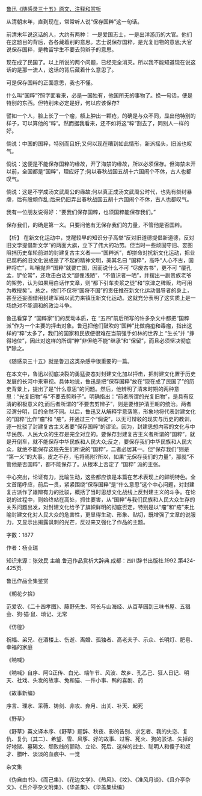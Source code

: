 [鲁迅《随感录三十五》原文、注释和赏析](https://www.vrrw.net/wx/9519.html)

从清朝末年，直到现在，常常听人说“保存国粹”这一句话。

前清末年说这话的人，大约有两种： 一是爱国志士，一是出洋游历的大官。他们在这题目的背后，各各藏着别的意思。志士说保存国粹，是光复旧物的意思;大官说保存国粹，是教留学生不要去剪辫子的意思。

现在成了民国了。以上所说的两个问题，已经完全消灭。所以我不能知道现在说这话的是那一流人，这话的背后藏着什么意思了。

可是保存国粹的正面意思，我也不懂。

什么叫“国粹”?照字面看来，必是一国独有，他国所无的事物了。换一句话，便是特别的东西。但特别未必定是好，何以应该保存?

譬如一个人，脸上长了一个瘤，额上肿出一颗疮，的确是与众不同，显出他特别的样子，可以算他的“粹”。然而据我看来，还不如将这“粹”割去了，同别人一样的好。

倘说：中国的国粹，特别而且好;又何以现在糟到如此情形，新派摇头，旧派也叹气。

倘说：这便是不能保存国粹的缘故，开了海禁的缘故，所以必须保存。但海禁未开以前，全国都是“国粹”，理应好了;何以春秋战国五胡十六国闹个不休，古人也都叹气。

倘说：这是不学成汤文武周公的缘故;何以真正成汤文武周公时代，也先有桀纣暴虐，后有殷顽作乱;后来仍旧弄出春秋战国五胡十六国闹个不休，古人也都叹气。

我有一位朋友说得好：“要我们保存国粹，也须国粹能保存我们。”

保存我们，的确是第一义。只要问他有无保存我们的力量，不管他是否国粹。



【析】 在新文化运动中，觉醒较早的知识分子高举“反对旧道德提倡新道德，反对旧文学提倡新文学”的两面大旗，立下了伟大的功劳。但当时一些顽固守旧、妄图阻挡历史车轮前进的封建复古主义者——“国粹派”，却拼命对抗新文化运动，把业已腐朽的旧文化说成是了不起的精神文明，美其名曰 “国粹”，高呼“人心不古，国粹将亡”，叫嚷抛弃“国粹”就要亡国，因而说什么不可 “尽废古书”，更不可 “覆孔孟，铲伦常”，还攻击白话文“鄙俚浅陋”，“不值识者一哂”，并摆出一副贵族老爷的架势，认为如果用白话作文章，则“都下引车卖浆之徒”和“京津之稗贩，均可用为教授矣”。总之，他们不仅将“国将不国”的责任推在新文化运动倡导者的身上，甚至还妄图借用封建军阀以武力来镇压新文化运动。这就充分表明了这实质上是一场绝对不能调和的政治斗争。

鲁迅看穿了 “国粹家”们的反动本质，在 “五四”前后所写的许多杂文中都把“国粹派”作为一个主要的抨击对象。鲁迅把他们鼓吹的“国粹”比做痈疽和毒瘤，指出这样的“粹”太多了，我们的国家和民族便很难在当前强手如林的世界上 “生长”并 “挣得地位”，因此对这样的所谓“粹”非但绝不能“继承”和“保留”，而且必须坚决彻底铲除之。

《随感录三十五》就是鲁迅这类杂感中很重要的一篇。

在本文中，鲁迅以彻底决裂的勇猛姿态对封建文化加以抨击，把封建文化置于历史发展的长河中来审视。具体地说，鲁迅是把“保存国粹”放在“现在成了民国了”的历史背景上，提出了是“什么意思”的问题。然后，他辨明了清末时期的两种意思：“光复旧物”与“不要去剪辫子”。明确指出：“前者所谓的光复旧物”，是具有反清的积极意义的;而后者所谓的“不要去剪辫子”，则是要维护清王朝的统治。两者泾渭分明，目的全然不同。以后，鲁迅又从解释字意落笔，形象地将代表封建文化的“国粹”比作“瘤”和 “疮”，并通过三个“倘说”，以无可辩驳的现实与历史的教训，逐一批驳了封建复古主义者要“保存国粹”的谬论。因为，封建思想内容的文化与中华民族、人民大众的生存是完全对立的。要保存封建复古主义者所谓的“国粹”，就是开倒车，就不能保存中华民族和人民大众;反之，要保存我们中华民族和人民大众，就绝不能保存这班先生们所说的“国粹”，二者必居其一。但“保存我们”则是 “第一义”的大事。皮之不存，毛将焉附?所以，如果“无保存我们的力量”，那就“不管他是否国粹”，都不能保存了。从根本上否定了 “国粹” 派的主张。

中心突出，论证有力，比喻生动，这些都应该是本篇在艺术表现上的鲜明特色。全文首尾呼应，前后一贯，紧紧围绕“保存国粹”是“什么意思”这个中心问题，对封建复古派作了雄辩有力的批驳，概括了当时思想文化战线上反封建主义的斗争。在论说的过程中，则始终站在高处，抓住要害，从“国粹”与我们民族和人民大众生存的关系问题出发，对封建文化给予了旗帜鲜明的彻底否定，特别是以“瘤”和“疮”来比喻封建文化对人民大众的危害性，更显得生动、形象、贴切，既增强了文章的说服力，又显示出揭露讽刺的光芒，反过来又强化了作品的主题。

字数：1877

作者：杨业瑞

知识来源：张效民 主编.鲁迅作品赏析大辞典.成都：四川辞书出版社.1992.第424-425页.

鲁迅作品全集鉴赏

《朝花夕拾》

范爱农、《二十四孝图》、藤野先生、阿长与山海经、从百草园到三味书屋、五猖会、狗·猫·鼠、琐记、无常

《仿徨》

祝福、弟兄、在酒楼上、伤逝、离婚、孤独者、高老夫子、示众、长明灯、肥皂、幸福的家庭

《呐喊》

《呐喊》自序、阿Q正传、白光、端午节、风波、故乡、孔乙己、狂人日记、明天、社戏、头发的故事、兔和猫、一件小事、鸭的喜剧、药

《故事新编》

序言、理水、采薇、铸剑、非攻、奔月、出关、补天、起死

《野草》

《野草》英文译本序、《野草》题辞、秋夜、影的告别、求乞者、我的失恋、复仇、复仇〔其二〕、希望、雪、风筝、好的故事、过客、死火、狗的驳诘、失掉的好地狱、墓碣文、颓败线的颤动、立论、死后、这样的战士、聪明人和傻子和奴才、腊叶、淡淡的血痕中、一觉

杂文集

《伪自由书》、《而己集》、《花边文学》、《热风》、《坟》、《准风月谈》、《且介亭杂文》、《且介亭杂文附集》、《华盖集》、《华盖集续编》

